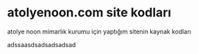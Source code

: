 # atolyenoon.com site kodları

atolye noon mimarlık kurumu için yaptığım sitenin kaynak kodları

adssaasdsadsadsadsad